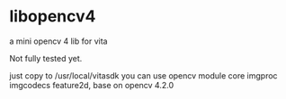 # libopencv4
a mini opencv 4 lib for vita

Not fully tested yet.

just copy to /usr/local/vitasdk 
you can use opencv module core imgproc imgcodecs feature2d, base on opencv 4.2.0 


